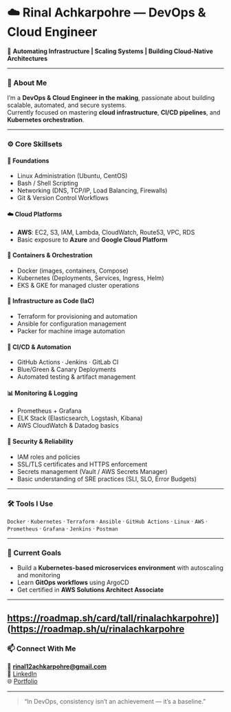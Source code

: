 # ☁️ Rinal Achkarpohre — DevOps & Cloud Engineer  

🚀 **Automating Infrastructure | Scaling Systems | Building Cloud-Native Architectures**

---

### 👋 About Me
I’m a **DevOps & Cloud Engineer in the making**, passionate about building scalable, automated, and secure systems.  
Currently focused on mastering **cloud infrastructure**, **CI/CD pipelines**, and **Kubernetes orchestration**.  

---

### ⚙️ Core Skillsets  

#### 🧱 Foundations
- Linux Administration (Ubuntu, CentOS)
- Bash / Shell Scripting
- Networking (DNS, TCP/IP, Load Balancing, Firewalls)
- Git & Version Control Workflows  

#### ☁️ Cloud Platforms
- **AWS**: EC2, S3, IAM, Lambda, CloudWatch, Route53, VPC, RDS  
- Basic exposure to **Azure** and **Google Cloud Platform**

#### 🐳 Containers & Orchestration
- Docker (images, containers, Compose)
- Kubernetes (Deployments, Services, Ingress, Helm)
- EKS & GKE for managed cluster operations  

#### 🧩 Infrastructure as Code (IaC)
- Terraform for provisioning and automation  
- Ansible for configuration management  
- Packer for machine image automation  

#### 🔁 CI/CD & Automation
- GitHub Actions · Jenkins · GitLab CI  
- Blue/Green & Canary Deployments  
- Automated testing & artifact management  

#### 📊 Monitoring & Logging
- Prometheus + Grafana  
- ELK Stack (Elasticsearch, Logstash, Kibana)  
- AWS CloudWatch & Datadog basics  

#### 🔐 Security & Reliability
- IAM roles and policies  
- SSL/TLS certificates and HTTPS enforcement  
- Secrets management (Vault / AWS Secrets Manager)  
- Basic understanding of SRE practices (SLI, SLO, Error Budgets)

---

### 🛠️ Tools I Use
`Docker` · `Kubernetes` · `Terraform` · `Ansible` · `GitHub Actions` · `Linux` · `AWS` · `Prometheus` · `Grafana` · `Jenkins` · `Postman`  

---

### 🌱 Current Goals
- Build a **Kubernetes-based microservices environment** with autoscaling and monitoring  
- Learn **GitOps workflows** using ArgoCD  
- Get certified in **AWS Solutions Architect Associate**  

---
https://roadmap.sh/card/tall/rinalachkarpohre)](https://roadmap.sh/u/rinalachkarpohre
---

### 📫 Connect With Me
📧 **rinal12achkarpohre@gmail.com**  
💼 [LinkedIn](https://linkedin.com/in/rinalachkarpohre)  
🌐 [Portfolio](https://rinalachkarpohre.github.io)

---

> “In DevOps, consistency isn’t an achievement — it’s a baseline.”
